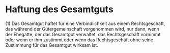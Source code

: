# Haftung des Gesamtguts

(1) Das Gesamtgut haftet für eine Verbindlichkeit aus einem Rechtsgeschäft, das während der Gütergemeinschaft vorgenommen wird, nur dann, wenn der Ehegatte, der das Gesamtgut verwaltet, das Rechtsgeschäft vornimmt oder wenn er ihm zustimmt oder wenn das Rechtsgeschäft ohne seine Zustimmung für das Gesamtgut wirksam ist.